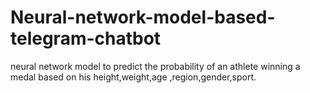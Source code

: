 # Neural-network-model-based-telegram-chatbot
 neural network model to predict the probability of an athlete winning a medal based on his height,weight,age ,region,gender,sport.
